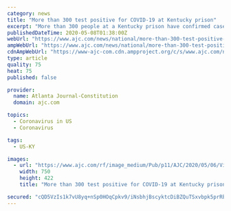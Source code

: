 ```yaml
---
category: news
title: "More than 300 test positive for COVID-19 at Kentucky prison"
excerpt: "More than 300 people at a Kentucky prison have confirmed cases of the coronavirus after Gov. Andy Beshear mandated testing across the facility. Beshear announced 309 new cases at Green River Correctional Complex at Central City,"
publishedDateTime: 2020-05-08T01:38:00Z
webUrl: "https://www.ajc.com/news/national/more-than-300-test-positive-for-covid-kentucky-prison/dAQ0gnpGgeyiY2mHyHHbbL/"
ampWebUrl: "https://www.ajc.com/news/national/more-than-300-test-positive-for-covid-kentucky-prison/dAQ0gnpGgeyiY2mHyHHbbL/amp.html"
cdnAmpWebUrl: "https://www-ajc-com.cdn.ampproject.org/c/s/www.ajc.com/news/national/more-than-300-test-positive-for-covid-kentucky-prison/dAQ0gnpGgeyiY2mHyHHbbL/amp.html"
type: article
quality: 75
heat: 75
published: false

provider:
  name: Atlanta Journal-Constitution
  domain: ajc.com

topics:
  - Coronavirus in US
  - Coronavirus

tags:
  - US-KY

images:
  - url: "https://www.ajc.com/rf/image_medium/Pub/p11/AJC/2020/05/06/Videos/4899374.vpx"
    width: 750
    height: 422
    title: "More than 300 test positive for COVID-19 at Kentucky prison"

secured: "cQD5VzIs1k7vU8yq+nSp0HOqCpkv9/iNsbhjBscyktcDiBZQuTSxvbpk5prRbWA69wwj2ipOiWzS8+NbWqLocDeOku2mLwhG8YvGnb69YwrD13w/BsC+f5g+8F2HSWIvpwHEBdm4K+jD1jV1piPvR6/lhUUNtA83mflafOvALffaTlGYLN/4fg+OKm2/4Fvf0FF/ay5xegSbefTMR5rMsLLIlZb0LUc+ZwkGx6U+omLTUG45ryVo4bE1TWCDOiPf6krTQtWJGGX6mDkHR+uG7pS450e3ECI7Vo0JnA8it1Nd5LS1d8g85A47UdMbAbBtIB9spGUH+bSbciq9H7DAnd5pRn4DZ6PYyq4rIIWS4ZnSFQ3z/ocR5g6Q2aitNgyEZbGk1p3plpAiOFsomZBQKM2nv+kxdO4OxEtzC6JmSz1MZ9XVH5t1YsIHOzZfv3A0PReb55hyLlsNYc5uuorBAzl/hcdkKbiOyF76+x3n4J8=;BNDBP+hDDGnF4ZTHleqSyA=="
---
```



